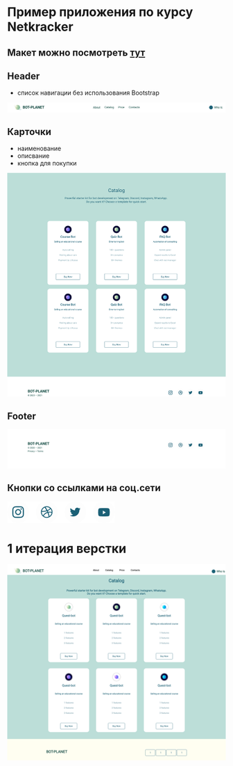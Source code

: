 # Пример приложения по курсу Netkracker 

## Макет можно посмотреть [тут](https://www.figma.com/file/DBniZ809rIlEckjhfVW00b/HW-Netkracker?node-id=0%3A1)

## Header
- список навигации без использования Bootstrap

![Скрин макета](./public/assets/images/Navbar.png)

## Карточки
- наименование
- описвание
- кнопка для покупки

![Скрин макета](./public/assets/images/Group2.png)

## Footer

![Скрин макета](./public/assets/images/Footer.png)

## Кнопки со ссылками на соц.сети

![Скрин макета](./public/assets/images/Links.png)

# 1 итерация верстки

![Скрин верстки](./public/assets/images/screencapture-file-Users-sophiyabezruk-Projects-netkracker-hw-public-html-index-html-2021-04-06-20_40_57.png)